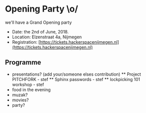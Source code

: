# Opening Party \o/

we'll have a Grand Opening party

* Date: the 2nd of June, 2018.
* Location: Elzenstraat 4a, Nijmegen
* Registration: [https://tickets.hackerspacenijmegen.nl](https://tickets.hackerspacenijmegen.nl)

## Programme

* presentations? (add your/someone elses contribution)
** Project PITCHFORK - stef
** Sphinx passwords - stef
** lockpicking 101 workshop - stef
* food in the evening
* muzak?
* movies?
* party?

